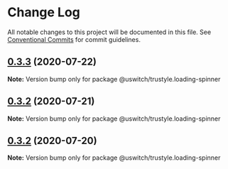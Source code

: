 # Change Log

All notable changes to this project will be documented in this file.
See [Conventional Commits](https://conventionalcommits.org) for commit guidelines.

## [0.3.3](https://github.com/uswitch/trustyle/compare/@uswitch/trustyle.loading-spinner@0.3.1...@uswitch/trustyle.loading-spinner@0.3.3) (2020-07-22)

**Note:** Version bump only for package @uswitch/trustyle.loading-spinner





## [0.3.2](https://github.com/uswitch/trustyle/compare/@uswitch/trustyle.loading-spinner@0.3.1...@uswitch/trustyle.loading-spinner@0.3.2) (2020-07-21)

**Note:** Version bump only for package @uswitch/trustyle.loading-spinner





## [0.3.2](https://github.com/uswitch/trustyle/compare/@uswitch/trustyle.loading-spinner@0.3.1...@uswitch/trustyle.loading-spinner@0.3.2) (2020-07-20)

**Note:** Version bump only for package @uswitch/trustyle.loading-spinner
